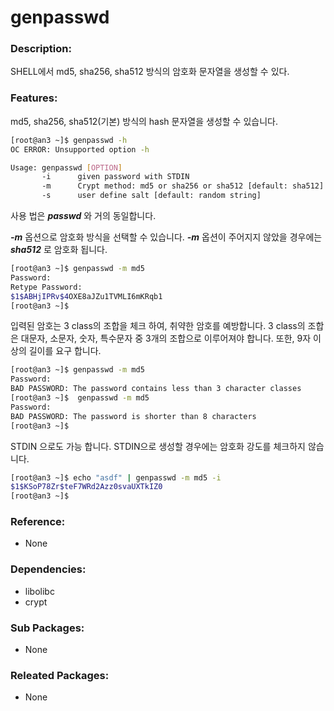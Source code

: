 # genpasswd

### Description:

SHELL에서 md5, sha256, sha512 방식의 암호화 문자열을 생성할 수 있다.

### Features:

md5, sha256, sha512(기본) 방식의 hash 문자열을 생성할 수 있습니다.

```bash
[root@an3 ~]$ genpasswd -h
OC ERROR: Unsupported option -h

Usage: genpasswd [OPTION]
       -i      given password with STDIN
       -m      Crypt method: md5 or sha256 or sha512 [default: sha512]
       -s      user define salt [default: random string]
```

사용 법은 ***passwd*** 와 거의 동일합니다.

***-m*** 옵션으로 암호화 방식을 선택할 수 있습니다. ***-m*** 옵션이 주어지지 않았을 경우에는 ***sha512*** 로 암호화 됩니다.

```bash
[root@an3 ~]$ genpasswd -m md5
Password:
Retype Password:
$1$ABHjIPRv$4OXE8aJZu1TVMLI6mKRqb1
[root@an3 ~]$
```

입력된 암호는 3 class의 조합을 체크 하여, 취약한 암호를 예방합니다. 3 class의 조합은 대문자, 소문자, 숫자, 특수문자 중 3개의 조합으로 이루어져야 합니다. 또한, 9자 이상의 길이를 요구 합니다.

```bash
[root@an3 ~]$ genpasswd -m md5
Password:
BAD PASSWORD: The password contains less than 3 character classes
[root@an3 ~]$  genpasswd -m md5
Password:
BAD PASSWORD: The password is shorter than 8 characters
[root@an3 ~]$
```

STDIN 으로도 가능 합니다. STDIN으로 생성할 경우에는 암호화 강도를 체크하지 않습니다.

```bash
[root@an3 ~]$ echo "asdf" | genpasswd -m md5 -i
$1$KSoP78Zr$teF7WRd2Azz0svaUXTkIZ0
[root@an3 ~]$
```



### Reference:
* None

### Dependencies:
* libolibc
* crypt

### Sub Packages:
* None

### Releated Packages:
* None